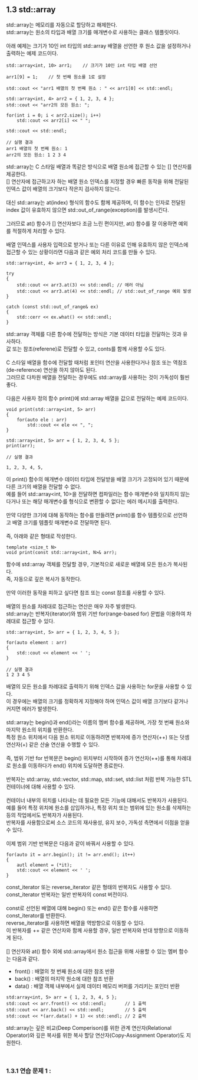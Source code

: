 ## 1.3 std::array

std::array는 메모리를 자동으로 할당하고 해제한다.
<br>
std::array는 원소의 타입과 배열 크기를 매개변수로 사용하는 클래스 템플릿이다.
<br>
<br>
아래 예제는 크기가 10인 int 타입의 std::array 배열을 선언한 후 원소 값을 설정하거나 출력하는 예제 코드이다.

```
std::array<int, 10> arr1;    // 크기가 10인 int 타입 배열 선언

arr1[9] = 1;    // 첫 번째 원소를 1로 설정

std::cout << "arr1 배열의 첫 번째 원소 : " << arr1[0] << std::endl;

std::array<int, 4> arr2 = { 1, 2, 3, 4 };
std::cout << "arr2의 모든 원소: ";

for(int i = 0; i < arr2.size(); i++)
    std::cout << arr2[i] << " ";

std::cout << std::endl;

// 실행 결과
arr1 배열의 첫 번째 원소: 1
arr2의 모든 원소: 1 2 3 4
```

std::array는 C 스타일 배열과 똑같은 방식으로 배열 원소에 접근할 수 있는 [] 연산자를 제공한다.
<br>
[] 연산자에 접근하고자 하는 배열 원소 인덱스를 지정할 경우 빠른 동작을 위해 전달된 인덱스 값이 배열의 크기보다 작은지 검사하지 않는다.
<br>
<br>
대신 std::array는 at(index) 형식의 함수도 함께 제공하며, 이 함수는 인자로 전달된 index 값이 유효하지 않으면 std::out_of_range(exception)를 발생시킨다.
<br>
<br>
그러므로 at() 함수가 [] 연산자보다 조금 느린 편이지만, at() 함수를 잘 이용하면 예외를 적절하게 처리할 수 있다.
<br>
<br>
배열 인덱스를 사용자 입력으로 받거나 또는 다른 이유로 인해 유효하지 않은 인덱스에 접근할 수 있는 상황이라면 다음과 같은 예외 처리 코드를 만들 수 있다.

```
std::array<int, 4> arr3 = { 1, 2, 3, 4 };

try
{
    std::cout << arr3.at(3) << std::endl; // 에러 아님
    std::cout << arr3.at(4) << std::endl; // std::out_of_range 예외 발생
}

catch (const std::out_of_range& ex)
{
    std::cerr << ex.what() << std::endl;
}
```
std::array 객체를 다른 함수에 전달하는 방식은 기본 데이터 타입을 전달하는 것과 유사하다.
<br>
값 또는 참조(referene)로 전달할 수 있고, conts를 함께 사용할 수도 있다.
<br>
<br>
C 스타일 배열을 함수에 전달할 때처럼 포인터 연산을 사용한다거나 참조 또는 역참조(de-reference) 연산을 하지 않아도 된다.
<br>
그러므로 다차원 배열을 전달하는 경우에도 std::array를 사용하는 것이 가독성이 훨씬 좋다.
<br>
<br>
다음은 사용자 정의 함수 print()에 std::array 배열을 값으로 전달하는 예제 코드이다.

```
void print(std::array<int, 5> arr)
{
    for(auto ele : arr)
        std::cout << ele << ", ";
}

std::array<int, 5> arr = { 1, 2, 3, 4, 5 };
print(arr);

// 실행 결과

1, 2, 3, 4, 5,
```

이 print() 함수의 매개변수 데이터 타입에 전달받을 배열 크기가 고정되어 있기 때문에 다른 크기의 배열을 전달할 수 없다.
<br>
예를 들어 std::array<int, 10>을 전달하면 컴파일러는 함수 매개변수와 일치하지 않는다거나 또는 해당 매개변수를 형식으로 변환할 수 없다는 에러 메시지를 출력한다.
<br>
<br>
만약 다양한 크기에 대해 동작하는 함수를 만들려면 print()를 함수 템플릿으로 선언하고 배열 크기를 템플릿 매개변수로 전달하면 된다.
<br>
<br>
즉, 아래와 같은 형태로 작성한다.

```
template <size_t N>
void print(const std::array<int, N>& arr);
```

함수에 std::array 객체를 전달할 경우, 기본적으로 새로운 배열에 모든 원소가 복사된다.
<br>
즉, 자동으로 깊은 복사가 동작한다.
<br>
<br>
만약 이러한 동작을 피하고 싶다면 참조 또는 const 참조를 사용할 수 있다.
<br>
<br>
배열의 원소를 차례대로 접근하는 연산은 매우 자주 발생한다.
<br>
std::array는 반복자(iterator)와 범위 기반 for(range-based for) 문법을 이용하여 차례대로 접근할 수 있다.

```
std::array<int, 5> arr = { 1, 2, 3, 4, 5 };

for(auto element : arr)
{
    std::cout << element << ' ';
}

// 실행 결과
1 2 3 4 5
```

배열의 모든 원소를 차례대로 출력하기 위해 인덱스 값을 사용하는 for문을 사용할 수 있다.
<br>
이 경우에는 배열의 크기를 정확하게 지정해야 하며 인덱스 값이 배열 크기보다 같거나 커지면 에러가 발생한다.
<br>
<br>
std::array는 begin()과 end()라는 이름의 멤버 함수를 제공하며, 가장 첫 번째 원소와 마지막 원소의 위치를 반환한다.
<br>
특정 원소 위치에서 다음 원소 위치로 이동하려면 반복자에 증가 연산자(++) 또는 덧셈 연산자(+) 같은 산술 연산을 수행할 수 있다.
<br>
<br>
즉, 범위 기반 for 반복문은 begin() 위치부터 시작하여 증가 연산자(++)를 통해 차례대로 원소를 이동하다가 end() 위치에 도달하면 종료한다.
<br>
<br>
반복자는 std::array, std::vector, std::map, std::set, std::list 처럼 반복 가능한 STL 컨테이너에 대해 사용할 수 있다.
<br>
<br>
컨테이너 내부의 위치를 나타내는 데 필요한 모든 기능에 대해서도 반복자가 사용된다.
<br>
예를 들어 특정 위치에 원소를 삽입하거나, 특정 위치 또는 범위에 있는 원소를 삭제하는 등의 작업에서도 반복자가 사용된다.
<br>
반복자를 사용함으로써 소스 코드의 재사용성, 유지 보수, 가독성 측면에서 이점을 얻을 수 있다.
<br>
<br>
이제 범위 기반 반복문은 다음과 같이 바꿔서 사용할 수 있다.

```
for(auto it = arr.begin(); it != arr.end(); it++)
{
    autl element = (*it);
    std::cout << element << ' ';
}
```

const_iterator 또는 reverse_iterator 같은 형태의 반복자도 사용할 수 있다.
<br>
const_iterator 반복자는 일반 반복자의 const 버전이다.
<br>
<br>
const로 선언된 배열에 대해 begin() 또는 end() 같은 함수를 사용하면 const_iterator를 반환한다.
<br>
reverse_iterator를 사용하면 배열을 역방향으로 이동할 수 있다.
<br>
이 반복자를 ++ 같은 연산자와 함께 사용할 경우, 일반 반복자와 반대 방향으로 이동하게 된다.
<br>
<br>
[] 연산자와 at() 함수 외에 std::array에서 원소 접근을 위해 사용할 수 있는 멤버 함수는 다음과 같다.
- front() : 배열의 첫 번째 원소에 대한 참조 반환
- back() : 배열의 마지막 원소에 대한 참조 반환
- data() : 배열 객체 내부에서 실제 데이터 메모리 버퍼를 가리키는 포인터 반환

```
std:array<int, 5> arr = { 1, 2, 3, 4, 5 };
std::cout << arr.front() << std::endl;       // 1 출력
std::cout << arr.back() << std::endl;        // 5 출력
std::cout << *(arr.data() + 1) << std::endl; // 2 출력
```

std::array는 깊은 비교(Deep Comperison)를 위한 관계 연산자(Relational Operator)와 깊은 복사를 위한 복사 할당 연산자(Copy-Assignment Operator)도 지원한다.


<br>

### 1.3.1 연습 문제 1 :
